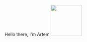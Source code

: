<div id="header" align="center">
  Hello there, I'm Artem <img src="https://media.giphy.com/media/M9gbBd9nbDrOTu1Mqx/giphy.gif" width="100"/>
</div>

